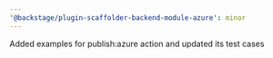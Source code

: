 ```yaml
---
'@backstage/plugin-scaffolder-backend-module-azure': minor
---
```


Added examples for publish:azure action and updated its test cases

